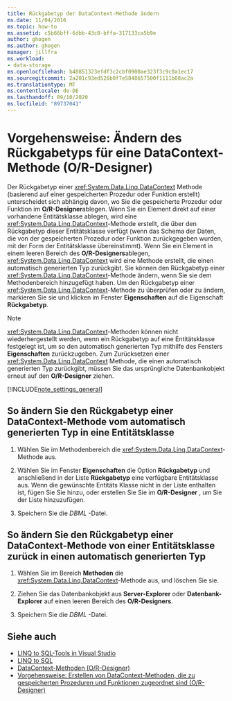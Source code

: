 ```yaml
---
title: Rückgabetyp der DataContext-Methode ändern
ms.date: 11/04/2016
ms.topic: how-to
ms.assetid: c5b66bff-6dbb-43c0-bffa-317133ca5b9e
author: ghogen
ms.author: ghogen
manager: jillfra
ms.workload:
- data-storage
ms.openlocfilehash: b40851323efdf3c2cbf0900ae323f3c9c0a1ec17
ms.sourcegitcommit: 2a201c93ed526b0f7e5848657500f1111b08ac2a
ms.translationtype: MT
ms.contentlocale: de-DE
ms.lasthandoff: 09/10/2020
ms.locfileid: "89737041"
---
```

# <a name="how-to-change-the-return-type-of-a-datacontext-method-or-designer"></a>Vorgehensweise: Ändern des Rückgabetyps für eine DataContext-Methode (O/R-Designer)
Der Rückgabetyp einer <xref:System.Data.Linq.DataContext> Methode (basierend auf einer gespeicherten Prozedur oder Funktion erstellt) unterscheidet sich abhängig davon, wo Sie die gespeicherte Prozedur oder Funktion im **O/R-Designer**ablegen. Wenn Sie ein Element direkt auf einer vorhandene Entitätsklasse ablegen, wird eine <xref:System.Data.Linq.DataContext>-Methode erstellt, die über den Rückgabetyp dieser Entitätsklasse verfügt (wenn das Schema der Daten, die von der gespeicherten Prozedur oder Funktion zurückgegeben wurden, mit der Form der Entitätsklasse übereinstimmt). Wenn Sie ein Element in einem leeren Bereich des **O/R-Designers**ablegen, <xref:System.Data.Linq.DataContext> wird eine Methode erstellt, die einen automatisch generierten Typ zurückgibt. Sie können den Rückgabetyp einer <xref:System.Data.Linq.DataContext>-Methode ändern, wenn Sie sie dem Methodenbereich hinzugefügt haben. Um den Rückgabetyp einer <xref:System.Data.Linq.DataContext>-Methode zu überprüfen oder zu ändern, markieren Sie sie und klicken im Fenster **Eigenschaften** auf die Eigenschaft **Rückgabetyp**.

> [!NOTE]
> <xref:System.Data.Linq.DataContext>-Methoden können nicht wiederhergestellt werden, wenn ein Rückgabetyp auf eine Entitätsklasse festgelegt ist, um so den automatisch generierten Typ mithilfe des Fensters **Eigenschaften** zurückzugeben. Zum Zurücksetzen einer <xref:System.Data.Linq.DataContext> Methode, die einen automatisch generierten Typ zurückgibt, müssen Sie das ursprüngliche Datenbankobjekt erneut auf den **O/R-Designer** ziehen.

[!INCLUDE[note_settings_general](../data-tools/includes/note_settings_general_md.md)]

## <a name="to-change-the-return-type-of-a-datacontext-method-from-the-auto-generated-type-to-an-entity-class"></a>So ändern Sie den Rückgabetyp einer DataContext-Methode vom automatisch generierten Typ in eine Entitätsklasse

1. Wählen Sie im Methodenbereich die <xref:System.Data.Linq.DataContext>-Methode aus.

2. Wählen Sie im Fenster **Eigenschaften** die Option **Rückgabetyp** und anschließend in der Liste **Rückgabetyp** eine verfügbare Entitätsklasse aus. Wenn die gewünschte Entitäts Klasse nicht in der Liste enthalten ist, fügen Sie Sie hinzu, oder erstellen Sie Sie im **O/R-Designer** , um Sie der Liste hinzuzufügen.

3. Speichern Sie die *DBML* -Datei.

## <a name="to-change-the-return-type-of-a-datacontext-method-from-an-entity-class-back-to-the-auto-generated-type"></a>So ändern Sie den Rückgabetyp einer DataContext-Methode von einer Entitätsklasse zurück in einen automatisch generierten Typ

1. Wählen Sie im Bereich **Methoden** die <xref:System.Data.Linq.DataContext>-Methode aus, und löschen Sie sie.

2. Ziehen Sie das Datenbankobjekt aus **Server-Explorer** oder **Datenbank-Explorer** auf einen leeren Bereich des **O/R-Designers**.

3. Speichern Sie die *DBML* -Datei.

## <a name="see-also"></a>Siehe auch

- [LINQ to SQL-Tools in Visual Studio](../data-tools/linq-to-sql-tools-in-visual-studio2.md)
- [LINQ to SQL](/dotnet/framework/data/adonet/sql/linq/index)
- [DataContext-Methoden (O/R-Designer)](../data-tools/datacontext-methods-o-r-designer.md)
- [Vorgehensweise: Erstellen von DataContext-Methoden, die zu gespeicherten Prozeduren und Funktionen zugeordnet sind (O/R-Designer)](../data-tools/how-to-create-datacontext-methods-mapped-to-stored-procedures-and-functions-o-r-designer.md)
